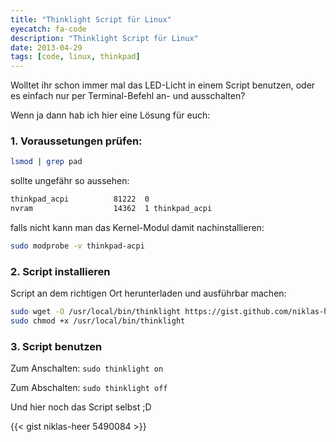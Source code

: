 ```yaml
---
title: "Thinklight Script für Linux"
eyecatch: fa-code
description: "Thinklight Script für Linux"
date: 2013-04-29
tags: [code, linux, thinkpad]
---
```


Wolltet ihr schon immer mal das LED-Licht in einem Script benutzen, oder es einfach nur per Terminal-Befehl an- und ausschalten?

Wenn ja dann hab ich hier eine Lösung für euch:

### 1. Voraussetungen prüfen:

```bash
lsmod | grep pad
```

sollte ungefähr so aussehen:

```bash
thinkpad_acpi          81222  0
nvram                  14362  1 thinkpad_acpi
```

falls nicht kann man das Kernel-Modul damit nachinstallieren:

```bash
sudo modprobe -v thinkpad-acpi
```

### 2. Script installieren

Script an dem richtigen Ort herunterladen und ausführbar machen:

```bash
sudo wget -O /usr/local/bin/thinklight https://gist.github.com/niklas-heer/5490084/raw/990ab4c0ec70a39791b4369fddc2e12498c82cd0/thinklight
sudo chmod +x /usr/local/bin/thinklight
```

### 3. Script benutzen

Zum Anschalten:
`sudo thinklight on`

Zum Abschalten:
`sudo thinklight off`

Und hier noch das Script selbst ;D

{{< gist niklas-heer 5490084 >}}
